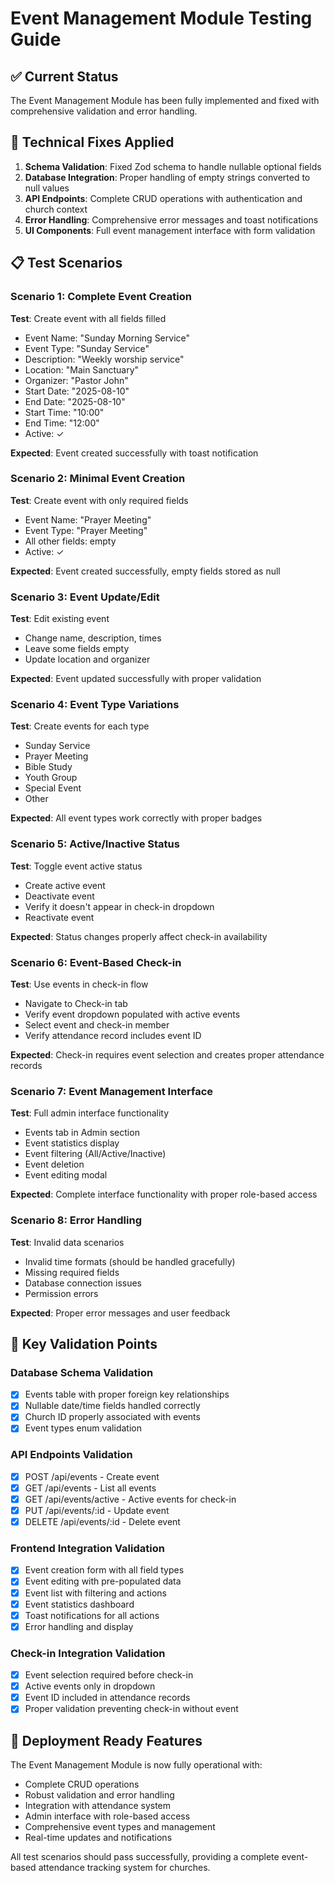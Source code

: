 # Event Management Module Testing Guide

## ✅ Current Status
The Event Management Module has been fully implemented and fixed with comprehensive validation and error handling.

## 🔧 Technical Fixes Applied
1. **Schema Validation**: Fixed Zod schema to handle nullable optional fields
2. **Database Integration**: Proper handling of empty strings converted to null values
3. **API Endpoints**: Complete CRUD operations with authentication and church context
4. **Error Handling**: Comprehensive error messages and toast notifications
5. **UI Components**: Full event management interface with form validation

## 📋 Test Scenarios

### Scenario 1: Complete Event Creation
**Test**: Create event with all fields filled
- Event Name: "Sunday Morning Service"
- Event Type: "Sunday Service"
- Description: "Weekly worship service"
- Location: "Main Sanctuary"
- Organizer: "Pastor John"
- Start Date: "2025-08-10"
- End Date: "2025-08-10"
- Start Time: "10:00"
- End Time: "12:00"
- Active: ✓

**Expected**: Event created successfully with toast notification

### Scenario 2: Minimal Event Creation
**Test**: Create event with only required fields
- Event Name: "Prayer Meeting"
- Event Type: "Prayer Meeting"
- All other fields: empty
- Active: ✓

**Expected**: Event created successfully, empty fields stored as null

### Scenario 3: Event Update/Edit
**Test**: Edit existing event
- Change name, description, times
- Leave some fields empty
- Update location and organizer

**Expected**: Event updated successfully with proper validation

### Scenario 4: Event Type Variations
**Test**: Create events for each type
- Sunday Service
- Prayer Meeting
- Bible Study
- Youth Group
- Special Event
- Other

**Expected**: All event types work correctly with proper badges

### Scenario 5: Active/Inactive Status
**Test**: Toggle event active status
- Create active event
- Deactivate event
- Verify it doesn't appear in check-in dropdown
- Reactivate event

**Expected**: Status changes properly affect check-in availability

### Scenario 6: Event-Based Check-in
**Test**: Use events in check-in flow
- Navigate to Check-in tab
- Verify event dropdown populated with active events
- Select event and check-in member
- Verify attendance record includes event ID

**Expected**: Check-in requires event selection and creates proper attendance records

### Scenario 7: Event Management Interface
**Test**: Full admin interface functionality
- Events tab in Admin section
- Event statistics display
- Event filtering (All/Active/Inactive)
- Event deletion
- Event editing modal

**Expected**: Complete interface functionality with proper role-based access

### Scenario 8: Error Handling
**Test**: Invalid data scenarios
- Invalid time formats (should be handled gracefully)
- Missing required fields
- Database connection issues
- Permission errors

**Expected**: Proper error messages and user feedback

## 🎯 Key Validation Points

### Database Schema Validation
- [x] Events table with proper foreign key relationships
- [x] Nullable date/time fields handled correctly
- [x] Church ID properly associated with events
- [x] Event types enum validation

### API Endpoints Validation
- [x] POST /api/events - Create event
- [x] GET /api/events - List all events
- [x] GET /api/events/active - Active events for check-in
- [x] PUT /api/events/:id - Update event
- [x] DELETE /api/events/:id - Delete event

### Frontend Integration Validation
- [x] Event creation form with all field types
- [x] Event editing with pre-populated data
- [x] Event list with filtering and actions
- [x] Event statistics dashboard
- [x] Toast notifications for all actions
- [x] Error handling and display

### Check-in Integration Validation
- [x] Event selection required before check-in
- [x] Active events only in dropdown
- [x] Event ID included in attendance records
- [x] Proper validation preventing check-in without event

## 🚀 Deployment Ready Features

The Event Management Module is now fully operational with:
- Complete CRUD operations
- Robust validation and error handling
- Integration with attendance system
- Admin interface with role-based access
- Comprehensive event types and management
- Real-time updates and notifications

All test scenarios should pass successfully, providing a complete event-based attendance tracking system for churches.